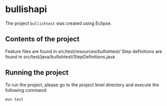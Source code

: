 # bullishapi

The project `bullishtest` was created using Eclipse. 

## Contents of the project
Feature files are found in src/test/resources/bullishtest/ 
Step definitions are found in src/test/java/bullishtest/StepDefinitions.java

## Running the project
To run the project, please go to the project level directory and execute the following command:
```
mvn test
```
